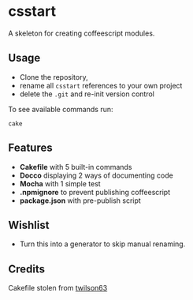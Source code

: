 csstart
=======

A skeleton for creating coffeescript modules.

Usage
-----

- Clone the repository,
- rename all `csstart` references to your own project
- delete the `.git` and re-init version control

To see available commands run:

    cake

Features
--------

- **Cakefile** with 5 built-in commands
- **Docco** displaying 2 ways of documenting code
- **Mocha** with 1 simple test
- **.npmignore** to prevent publishing coffeescript
- **package.json** with pre-publish script

Wishlist
--------

- Turn this into a generator to skip manual renaming.

Credits
-------

Cakefile stolen from [twilson63](https://github.com/twilson63/cakefile-template)
